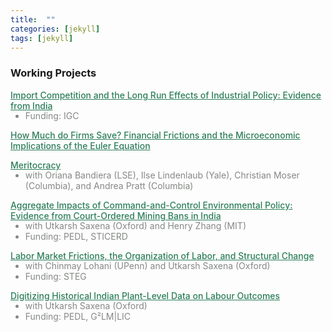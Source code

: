 ```yaml
---
title:  ""
categories: [jekyll]
tags: [jekyll]
---
```


### Working Projects

<a href= "" style="color:#2c7e5a;font-weight: 500;">Import Competition and the Long Run Effects of Industrial Policy: Evidence from India </a>
<ul>
  <li style="margin-top: -15px;font-size: 14px;color:#848884;">Funding: IGC</li>
</ul>

<a href="" style="color:#2c7e5a;font-weight: 500;">How Much do Firms Save? Financial Frictions and the Microeconomic Implications of the Euler Equation

<a href="" style="color:#2c7e5a;font-weight: 500;"> Meritocracy </a>
<ul>
  <li style="margin-top: -15px;font-size: 14px;color:#848884;">with Oriana Bandiera (LSE), Ilse Lindenlaub (Yale), Christian Moser (Columbia), and Andrea Pratt (Columbia)</li>
</ul>

<a href="" style="color:#2c7e5a;font-weight: 500;">Aggregate Impacts of Command-and-Control Environmental Policy: Evidence from Court-Ordered Mining Bans in India</a>
<ul>
  <li style="margin-top: -15px;font-size: 14px;color:#848884;">with Utkarsh Saxena (Oxford) and Henry Zhang (MIT)</li>
  <li style="font-size: 14px;color:#848884;">Funding: PEDL, STICERD</li>
</ul>

<a href="" style="color:#2c7e5a;font-weight: 500;">Labor Market Frictions, the Organization of Labor, and Structural Change </a>
<ul>
  <li style="margin-top: -15px;font-size: 14px;color:#848884;">with Chinmay Lohani (UPenn) and Utkarsh Saxena (Oxford)</li>
  <li style="font-size: 14px;color:#848884;">Funding: STEG</li>
</ul>

<a href="" style="color:#2c7e5a;font-weight: 500;">Digitizing Historical Indian Plant-Level Data on Labour Outcomes </a>
<ul>
  <li style="margin-top: -15px;font-size: 14px;color:#848884;">with Utkarsh Saxena (Oxford)</li>
  <li style="font-size: 14px;color:#848884;">Funding: PEDL, G²LM|LIC</li>
</ul>


<!-- 
### Publications
- forth, <a href="{{site.baseurl}}/files/aeri_NN/aeri_NN.pdf" style="color:#e25440;font-weight: bold;">Using TITLE</a>, ***JOURNAL***&nbsp;&nbsp;&nbsp;&#10098;[git](https://github.com/thomas9t/spatial-econ-cnn)&#10099;
    * AUTHORS
<br/>
<br/>
- 2022, <a href="{{site.baseurl}}/files/are_EITR/tradewar_1203.pdf" style="color:#e25440;font-weight: bold;">TITLE</a>, ***JOURNAL***
    - AUTHOR
  * [Economist](https://www.economist.com/finance-and-economics/2022/01/01/new-research-counts-the-costs-of-the-sino-american-trade-war) 
<br/>
<br/>
### Chapters & Policy Notes 
- <a style="display: block; color:#848884; margin-top: -15px">  with Utkarsh Saxena (Oxford) </a>
- <a style="display: block; color:#848884; margin-top: -15px">  Funding: PEDL, G²LM|LIC </a> 
<br/>-->
